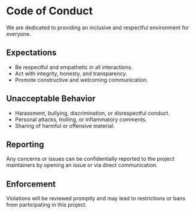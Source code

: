 # Code of Conduct

We are dedicated to providing an inclusive and respectful environment for everyone.

## Expectations

- Be respectful and empathetic in all interactions.
- Act with integrity, honesty, and transparency.
- Promote constructive and welcoming communication.

## Unacceptable Behavior

- Harassment, bullying, discrimination, or disrespectful conduct.
- Personal attacks, trolling, or inflammatory comments.
- Sharing of harmful or offensive material.

## Reporting

Any concerns or issues can be confidentially reported to the project maintainers by opening an issue or via direct communication.

## Enforcement

Violations will be reviewed promptly and may lead to restrictions or bans from participating in this project.
